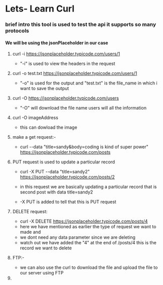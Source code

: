 


# Lets- Learn Curl

### brief intro this tool is used to test the api it supports so many protocols

#### We will be using the jsonPlaceholder in our case

1. curl -i https://jsonplaceholder.typicode.com/users/1

	*  "-i" is used to view the headers in the request

2. curl -o test.txt https://jsonplaceholder.typicode.com/users/1

	* "-o" is used for the output and "test.txt" is the file_name in which i want to save the output

3. curl -O https://jsonplaceholder.typicode.com/users
	
	* "-O" will download the file name users will all the information

4. curl -O imageAddress 
	* this can dowload the image

5. make a get request:-
	* curl --data "title=sandy&body=coding is kind of super power" https://jsonplaceholder.typicode.com/posts

6. PUT request is used to update a particular record
	* curl -X PUT --data "title=sandy2" https://jsonplaceholder.typicode.com/posts/2

	* in this request we are basically updating a particular record that is second post with data title=sandy2
	* -X PUT is added to tell that this is PUT request

7. DELETE request:
	* curl -X DELETE https://jsonplaceholder.typicode.com/posts/4
	* here we have mentioned as earlier the type of request we want to made and 
	* we dont need any data parameter since we are deleting
	* watch out we have added the "4" at the end of /posts/4 this is the record we want to delete

8. FTP:-
	* we can also use the curl to download the file and upload the file to our server using FTP

10. 
